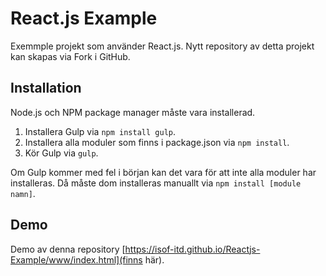 # React.js Example

Exemmple projekt som använder React.js. Nytt repository av detta projekt kan skapas via Fork i GitHub.

## Installation

Node.js och NPM package manager måste vara installerad.

1. Installera Gulp via `npm install gulp`.
2. Installera alla moduler som finns i package.json via `npm install`.
3. Kör Gulp via `gulp`.

Om Gulp kommer med fel i början kan det vara för att inte alla moduler har installeras. Då måste dom installeras manuallt via `npm install [module namn]`.

## Demo

Demo av denna repository [https://isof-itd.github.io/Reactjs-Example/www/index.html](finns här).
